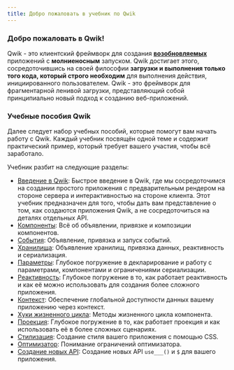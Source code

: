 ```yaml
---
title: Добро пожаловать в учебник по Qwik
---
```


### Добро пожаловать в Qwik!

Qwik - это клиентский фреймворк для создания [**возобновляемых**](../../../docs/(qwik)/concepts/resumable/index.mdx) приложений с **молниеносным** запуском. Qwik достигает этого, сосредоточившись на своей философии **загрузки и выполнения только того кода, который строго необходим** для выполнения действия, инициированного пользователем. Qwik - это фреймворк для фрагментарной ленивой загрузки, представляющий собой принципиально новый подход к созданию веб-приложений.

### Учебные пособия Qwik

Далее следует набор учебных пособий, которые помогут вам начать работу с Qwik. Каждый учебник посвящён одной теме и содержит практический пример, который требует вашего участия, чтобы всё заработало.

Учебник разбит на следующие разделы:

- [Введение в Qwik](../../introduction/component/index.mdx): Быстрое введение в Qwik, где мы сосредоточимся на создании простого приложения с предварительным рендером на стороне сервера и интерактивностью на стороне клиента. Этот учебник предназначен для того, чтобы дать вам представление о том, как создаются приложения Qwik, а не сосредоточиться на деталях отдельных API.
- [Компоненты](../../component/basic/index.mdx): Всё об объявлении, привязке и композиции компонентов.
- [События](../../events/basic/index.mdx): Объявление, привязка и запуск событий.
- [Хранилища](../../store/basic/index.mdx): Объявление хранилищ, привязка данных, реактивность и сериализация.
- [Параметры](../../props/basic/index.mdx): Глубокое погружение в декларирование и работу с параметрами, компонентами и ограничениями сериализации.
- [Реактивность](../../reactivity/template/index.mdx): Глубокое погружение в то, как работает реактивность и как её можно использовать для создания более сложного приложения.
- [Контекст](../../context/basic/index.mdx): Обеспечение глобальной доступности данных вашему приложению через контекст.
- [Хуки жизненного цикла](../../hooks/use-task/index.mdx): Методы жизненного цикла компонента.
- [Проекция](../../projection/basic/index.mdx): Глубокое погружение в то, как работает проекция и как использовать её в более сложных сценариях.
- [Стилизация](../../style/styles/index.mdx): Создание стиля вашего приложения с помощью CSS.
- [Оптимизатор](../../qrl/optimizer/index.mdx): Понимание ограничений оптимизатора.
- [Создание новых API](../../composing/dollar/index.mdx): Создание новых API `use___()` и `$` для вашего приложения.
